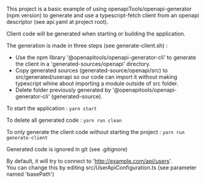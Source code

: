This project is a basic example of using openapiTools/openapi-generator (npm version) to generate and use a typescript-fetch client from an openapi descriptor (see api.yaml at project root).

Client code will be generated when starting or building the application.

The generation is made in three steps (see generate-client.sh) :
- Use the npm library '@openapitools/openapi-generator-cli' to generate the client in a 'generated-sources/openapi' directory.
- Copy generated sources (generated-source/openapi/src) to src/generated/userapi so our code can import it without making typescript whine about importing a module outside of src folder.
- Delete folder previously generated by '@openapitools/openapi-generator-cli' (generated-source).

To start the application : 
`yarn start`

To delete all generated code : 
`yarn run clean`

To only generate the client code without starting the project : 
`yarn run generate-client`

Generated code is ignored in git (see .gitignore)

By default, it will try to connect to 'http://example.com/api/users'.  
You can change this by editing src/UserApiConfiguration.ts (see parameter named 'basePath')
